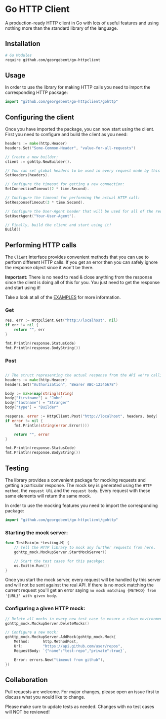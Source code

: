 # Go HTTP Client

A production-ready HTTP client in Go with lots of useful features and using nothing more than the standard library of the language.

## Installation

```bash
# Go Modules
require github.com/georgebent/go-httpclient
```

## Usage
In order to use the library for making HTTP calls you need to import the corresponding HTTP package:

```go
import "github.com/georgebent/go-httpclient/gohttp"
```

## Configuring the client
Once you have imported the package, you can now start using the client. First you need to configure and build the client as you need:

```go
headers := make(http.Header)
headers.Set("Some-Common-Header", "value-for-all-requests")

// Create a new builder:
client := gohttp.NewBuilder().

// You can set global headers to be used in every request made by this client:
SetHeaders(headers).

// Configure the timeout for getting a new connection:
SetConnectionTimeout(2 * time.Second).

// Configure the timeout for performing the actual HTTP call:
SetResponseTimeout(3 * time.Second).

// Configure the User-Agent header that will be used for all of the requests:
SetUserAgent("Your-User-Agent").

// Finally, build the client and start using it!
Build()
```

## Performing HTTP calls
The ``Client`` interface provides convenient methods that you can use to perform different HTTP calls. If you get an error then you can safely ignore the response object since it won't be there.

**Important:** There is no need to read & close anything from the response since the client is doing all of this for you. You just need to get the response and start using it!

Take a look at all of the [EXAMPLES](examples) for more information.

### Get

```go
res, err := HttpClient.Get("http://localhost", nil)
if err != nil {
	return "", err
}

fmt.Println(response.StatusCode)
fmt.Println(response.BodyString())
```

### Post

```go

// The struct representing the actual response from the API we're calling:
headers := make(http.Header)
headers.Set("Authorization", "Bearer ABC-12345678")

body := make(map[string]string)
body["firstname"] = "John"
body["lastname"] = "Stranger"
body["type"] = "Builder"

response, error := HttpClient.Post("http://localhost", headers, body)
if error != nil {
	fmt.Println(string(error.Error()))

	return "", error
}

fmt.Println(response.StatusCode)
fmt.Println(response.BodyString())

```

## Testing

The library provides a convenient package for mocking requests and getting a particular response. The mock key is generated using the ``HTTP method``, the ``request URL`` and the ``request body``. Every request with these same elements will return the same mock.

In order to use the mocking features you need to import the corresponding package:

```go
import "github.com/georgebent/go-httpclient/gohttp"
```

### Starting the mock server:
```go
func TestMain(m *testing.M) {
	// Tell the HTTP library to mock any further requests from here.
	gohttp_mock.MockupServer.StartMockServer()

	// Start the test cases for this pacakge:
	os.Exit(m.Run())
}
```

Once you start the mock server, every request will be handled by this server and will not be sent against the real API. If there is no mock matching the current request you'll get an error saying ``no mock matching {METHOD} from '{URL}' with given body``.

### Configuring a given HTTP mock:

```go
// Delete all mocks in every new test case to ensure a clean environment:
gohttp_mock.MockupServer.DeleteMocks()

// Configure a new mock:
gohttp_mock.MockupServer.AddMock(gohttp_mock.Mock{
	Method:      http.MethodPost,
	Url:         "https://api.github.com/user/repos",
	RequestBody: `{"name":"test-repo","private":true}`,

	Error: errors.New("timeout from github"),
})
```

## Collaboration

Pull requests are welcome. For major changes, please open an issue first to discuss what you would like to change.

Please make sure to update tests as needed. Changes with no test cases will NOT be reviewed!
